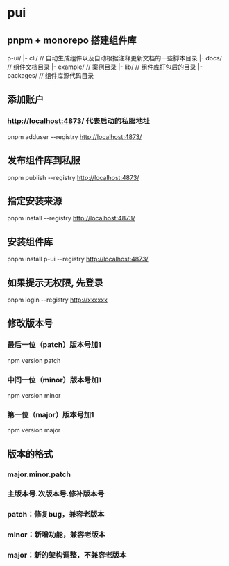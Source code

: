 # pui

## pnpm + monorepo 搭建组件库

p-ui/
|- cli/ // 自动生成组件以及自动根据注释更新文档的一些脚本目录
|- docs/ // 组件文档目录
|- example/ // 案例目录
|- lib/ // 组件库打包后的目录
|- packages/ // 组件库源代码目录

## 添加账户

### <http://localhost:4873/> 代表启动的私服地址

pnpm adduser --registry <http://localhost:4873/>

## 发布组件库到私服

pnpm publish --registry <http://localhost:4873/>

## 指定安装来源

pnpm install --registry <http://localhost:4873/>

## 安装组件库

pnpm install p-ui --registry <http://localhost:4873/>

## 如果提示无权限, 先登录

pnpm login --registry <http://xxxxxx>

## 修改版本号

### 最后一位（patch）版本号加1

npm version patch
​

### 中间一位（minor）版本号加1

npm version minor
​

### 第一位（major）版本号加1

npm version major

## 版本的格式

### major.minor.patch

### 主版本号.次版本号.修补版本号

### patch：修复bug，兼容老版本

### minor：新增功能，兼容老版本

### major：新的架构调整，不兼容老版本
